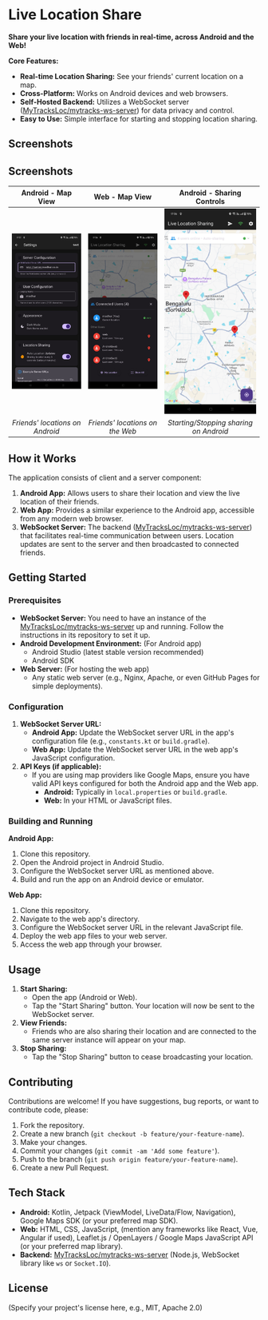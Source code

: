 # Live Location Share

**Share your live location with friends in real-time, across Android and the Web!**

**Core Features:**

*   **Real-time Location Sharing:** See your friends' current location on a map.
*   **Cross-Platform:** Works on Android devices and web browsers.
*   **Self-Hosted Backend:** Utilizes a WebSocket server ([MyTracksLoc/mytracks-ws-server](https://github.com/MyTracksLoc/mytracks-ws-server)) for data privacy and control.
*   **Easy to Use:** Simple interface for starting and stopping location sharing.

## Screenshots

## Screenshots

| Android - Map View          | Web - Map View              | Android - Sharing Controls |
| :-------------------------: | :--------------------------: | :--------------------------: |
| ![Android Map View](https://raw.githubusercontent.com/MyTracksLoc/mytracks-flutter-client/main/screen1.jpg) | ![Web Map View](https://raw.githubusercontent.com/MyTracksLoc/mytracks-flutter-client/main/screen2.jpg) | ![Android Sharing Controls](https://raw.githubusercontent.com/MyTracksLoc/mytracks-flutter-client/main/screen3.jpg) |
| *Friends' locations on Android* | *Friends' locations on the Web* | *Starting/Stopping sharing on Android* |


## How it Works

The application consists of client and a server component:

1.  **Android App:** Allows users to share their location and view the live location of their friends.
2.  **Web App:** Provides a similar experience to the Android app, accessible from any modern web browser.
3.  **WebSocket Server:** The backend ([MyTracksLoc/mytracks-ws-server](https://github.com/MyTracksLoc/mytracks-ws-server)) that facilitates real-time communication between users. Location updates are sent to the server and then broadcasted to connected friends.

## Getting Started

### Prerequisites

*   **WebSocket Server:** You need to have an instance of the [MyTracksLoc/mytracks-ws-server](https://github.com/MyTracksLoc/mytracks-ws-server) up and running. Follow the instructions in its repository to set it up.
*   **Android Development Environment:** (For Android app)
    *   Android Studio (latest stable version recommended)
    *   Android SDK
*   **Web Server:** (For hosting the web app)
    *   Any static web server (e.g., Nginx, Apache, or even GitHub Pages for simple deployments).

### Configuration

1.  **WebSocket Server URL:**
    *   **Android App:** Update the WebSocket server URL in the app's configuration file (e.g., `constants.kt` or `build.gradle`).
    *   **Web App:** Update the WebSocket server URL in the web app's JavaScript configuration.
2.  **API Keys (if applicable):**
    *   If you are using map providers like Google Maps, ensure you have valid API keys configured for both the Android app and the Web app.
        *   **Android:** Typically in `local.properties` or `build.gradle`.
        *   **Web:** In your HTML or JavaScript files.

### Building and Running

**Android App:**

1.  Clone this repository.
2.  Open the Android project in Android Studio.
3.  Configure the WebSocket server URL as mentioned above.
4.  Build and run the app on an Android device or emulator.

**Web App:**

1.  Clone this repository.
2.  Navigate to the web app's directory.
3.  Configure the WebSocket server URL in the relevant JavaScript file.
4.  Deploy the web app files to your web server.
5.  Access the web app through your browser.

## Usage

1.  **Start Sharing:**
    *   Open the app (Android or Web).
    *   Tap the "Start Sharing" button. Your location will now be sent to the WebSocket server.
2.  **View Friends:**
    *   Friends who are also sharing their location and are connected to the same server instance will appear on your map.
3.  **Stop Sharing:**
    *   Tap the "Stop Sharing" button to cease broadcasting your location.

## Contributing

Contributions are welcome! If you have suggestions, bug reports, or want to contribute code, please:

1.  Fork the repository.
2.  Create a new branch (`git checkout -b feature/your-feature-name`).
3.  Make your changes.
4.  Commit your changes (`git commit -am 'Add some feature'`).
5.  Push to the branch (`git push origin feature/your-feature-name`).
6.  Create a new Pull Request.

## Tech Stack

*   **Android:** Kotlin, Jetpack (ViewModel, LiveData/Flow, Navigation), Google Maps SDK (or your preferred map SDK).
*   **Web:** HTML, CSS, JavaScript, (mention any frameworks like React, Vue, Angular if used), Leaflet.js / OpenLayers / Google Maps JavaScript API (or your preferred map library).
*   **Backend:** [MyTracksLoc/mytracks-ws-server](https://github.com/MyTracksLoc/mytracks-ws-server) (Node.js, WebSocket library like `ws` or `Socket.IO`).

## License

(Specify your project's license here, e.g., MIT, Apache 2.0)

